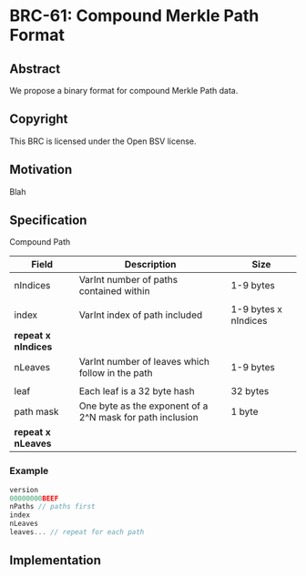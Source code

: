 # BRC-61: Compound Merkle Path Format

## Abstract

We propose a binary format for compound Merkle Path data.

## Copyright

This BRC is licensed under the Open BSV license.

## Motivation

Blah

## Specification

Compound Path

| Field                     | Description                                                                        |        Size          |
|---------------------------|------------------------------------------------------------------------------------|----------------------|
| nIndices                  | VarInt number of paths contained within                                            | 1-9 bytes            |
||
| index                     | VarInt index of path included                                                      | 1-9 bytes x nIndices |
| **repeat x nIndices** |
| nLeaves                   | VarInt number of leaves which follow in the path                                   | 1-9 bytes            |
||
| leaf                      | Each leaf is a 32 byte hash                                                        | 32 bytes             |
| path mask                 | One byte as the exponent of a 2^N mask for path inclusion                          | 1 byte               |
| **repeat x nLeaves** |


### Example

```javascript
version
00000000BEEF
nPaths // paths first
index
nLeaves
leaves... // repeat for each path
```

## Implementation

